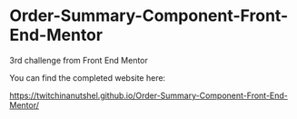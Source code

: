 # Order-Summary-Component-Front-End-Mentor
3rd challenge from Front End Mentor

You can find the completed website here: 


https://twitchinanutshel.github.io/Order-Summary-Component-Front-End-Mentor/
